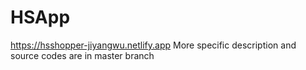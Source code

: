 # HSApp

https://hsshopper-jiyangwu.netlify.app
More specific description and source codes are in master branch
